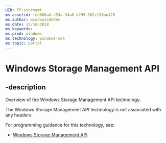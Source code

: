 ```yaml
---
UID: TP:stormgmt
ms.assetid: fed686a4-e53a-34a6-b295-162c136ae428
ms.author: windowssdkdev
ms.date: 12/16/2018
ms.keywords: 
ms.prod: windows
ms.technology: windows-sdk
ms.topic: portal
---
```


# Windows Storage Management API

## -description

Overview of the Windows Storage Management API technology.

The Windows Storage Management API technology is not associated with any headers.

For programming guidance for this technology, see:
* [Windows Storage Management API](/windows/desktop/stormgmt)

